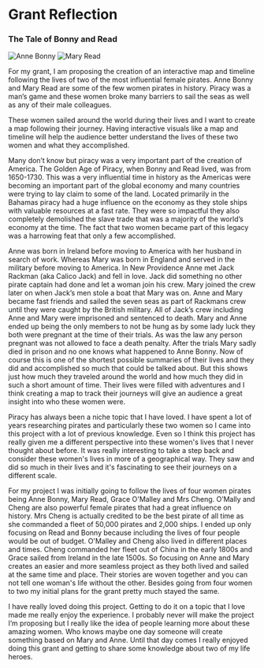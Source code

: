 # Grant Reflection

### The Tale of Bonny and Read 

![Anne Bonny](https://dianefrola.github.io/diane-frola-cnu/images/AnneBonny.jpeg) ![Mary Read](https://dianefrola.github.io/diane-frola-cnu/images/MaryRead.jpeg) 

For my grant, I am proposing the creation of an interactive map and timeline following the lives of two of the most influential female pirates. Anne Bonny and Mary Read are some of the few women pirates in history. Piracy was a man’s game and these women broke many barriers to sail the seas as well as any of their male colleagues. 

These women sailed around the world during their lives and I want to create a map following their journey. Having interactive visuals like a map and timeline will help the audience better understand the lives of these two women and what they accomplished. 

Many don’t know but piracy was a very important part of the creation of America. The Golden Age of Piracy, when Bonny and Read lived, was from 1650-1730. This was a very influential time in history as the Americas were becoming an important part of the global economy and many countries were trying to lay claim to some of the land. Located primarily in the Bahamas piracy had a huge influence on the economy as they stole ships with valuable resources at a fast rate. They were so impactful they also completely demolished the slave trade that was a majority of the world’s economy at the time. The fact that two women became part of this legacy was a harrowing feat that only a few accomplished. 

Anne was born in Ireland before moving to America with her husband in search of work. Whereas Mary was born in England and served in the military before moving to America. In New Providence Anne met Jack Rackman (aka Calico Jack) and fell in love. Jack did something no other pirate captain had done and let a woman join his crew. Mary joined the crew later on when Jack’s men stole a boat that Mary was on. Anne and Mary became fast friends and sailed the seven seas as part of Rackmans crew until they were caught by the British military. All of Jack’s crew including Anne and Mary were imprisoned and sentenced to death. Mary and Anne ended up being the only members to not be hung as by some lady luck they both were pregnant at the time of their trials. As was the law any person pregnant was not allowed to face a death penalty. After the trials Mary sadly died in prison and no one knows what happened to Anne Bonny. Now of course this is one of the shortest possible summaries of their lives and they did and accomplished so much that could be talked about. But this shows just how much they traveled  around the world and how much they did in such a short amount of time. Their lives were filled with adventures and I think creating a map to track their journeys will give an audience a great insight into who these women were. 

Piracy has always been a niche topic that I have loved. I have spent a lot of years researching pirates and particularly these two women so I came into this project with a lot of previous knowledge. Even so I think this project has really given me a different perspective into these women's lives that I never thought about before. It was really interesting to take a step back and consider these women's lives in more of a geographical way. They saw and did so much in their lives and it's fascinating to see their journeys on a different scale. 

For my project I was initially going to follow the lives of four women pirates being Anne Bonny, Mary Read, Grace O'Malley and Mrs Cheng. O’Mally and Cheng are also powerful female pirates that had a great influence on history. Mrs Cheng is actually credited to be the best pirate of all time as she commanded a fleet of 50,000 pirates and 2,000 ships. I ended up only focusing on Read and Bonny because including the lives of four people would be out of budget. O'Malley and Cheng also lived in different places and times. Cheng commanded her fleet out of China in the early 1800s and Grace sailed from Ireland in the late 1500s. So focusing on Anne and Mary creates an easier and more seamless project as they both lived and sailed at the same time and place. Their stories are woven together and you can not tell one woman's life without the other. Besides going from four women to two my initial plans for the grant pretty much stayed the same. 

I have really loved doing this project. Getting to do it on a topic that I love made me really enjoy the experience. I probably never will make the project I’m proposing but I really like the idea of people learning more about these amazing women. Who knows maybe one day someone will create something based on Mary and Anne. Until that day comes I really enjoyed doing this grant and getting to share some knowledge about two of my life heroes. 
